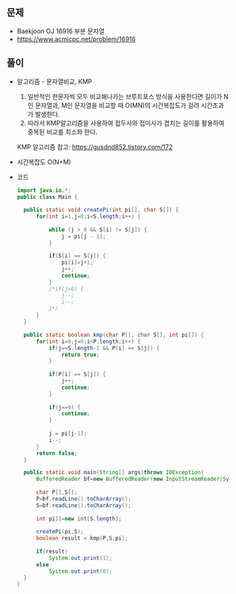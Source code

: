 문제
-----

+ Baekjoon OJ 16916 부분 문자열
+ https://www.acmicpc.net/problem/16916

풀이 
------

+ 알고리즘 - 문자열비교, KMP

  1. 일반적인 한문자씩 모두 비교해나가는 브루트포스 방식을 사용한다면 길이가 N인 문자열과, M인 문자열을 비교할 때 O(MN)의 시간복잡도가 걸려 시간초과가 발생한다.
  2. 따라서 KMP알고리즘을 사용하여 접두사와 접미사가 겹치는 길이를 활용하여 중복된 비교를 최소화 한다.
  
  
  
  KMP 알고리즘 참고: https://gusdnd852.tistory.com/172
  
  
  
+ 시간복잡도 O(N+M)



+ 코드

  ``` java
  import java.io.*;
  public class Main {
  	
  	public static void createPi(int pi[], char S[]) {
  		for(int i=1,j=0;i<S.length;i++) {
  			
  			while (j > 0 && S[i] != S[j]) {
  				j = pi[j - 1];
  			}
  			
  			if(S[i] == S[j]) {
  				pi[i]=j+1;
  				j++;
  				continue;
  			}
  			/*if(j>0) {
  				j--;
  				i--;
  			}*/
  		}
  	}
  	
  	public static boolean kmp(char P[], char S[], int pi[]) {
  		for(int i=0,j=0;i<P.length;i++) {
  			if(j==S.length-1 && P[i] == S[j]) {
  				return true;
  			}
  			
  			if(P[i] == S[j]) {
  				j++;
  				continue;
  			}
  			
  			if(j==0) {
  				continue;
  			}
  			
  			j = pi[j-1];
  			i--;
  		}
  		return false;
  	}
  
  	public static void main(String[] args)throws IOException{
  		BufferedReader bf=new BufferedReader(new InputStreamReader(System.in));
  		
  		char P[],S[];
  		P=bf.readLine().toCharArray();
  		S=bf.readLine().toCharArray();
  		
  		int pi[]=new int[S.length];
  		
  		createPi(pi,S);
  		boolean result = kmp(P,S,pi);
  		
  		if(result) 
  			System.out.print(1);
  		else
  			System.out.print(0);
  	}
  }
  
  ```
